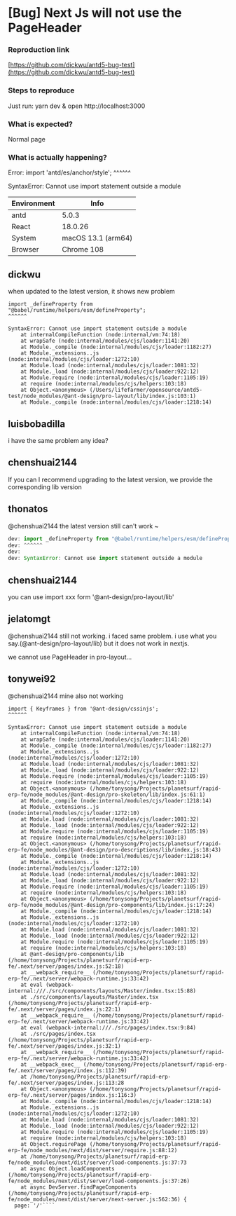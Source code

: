 # [Bug] Next Js will not use the PageHeader

### Reproduction link

[https://github.com/dickwu/antd5-bug-test](https://github.com/dickwu/antd5-bug-test)

### Steps to reproduce

Just run: yarn dev & open http://localhost:3000

### What is expected?

Normal page

### What is actually happening?

Error:
import 'antd/es/anchor/style';
^^^^^^

SyntaxError: Cannot use import statement outside a module

| Environment | Info               |
| ----------- | ------------------ |
| antd        | 5.0.3              |
| React       | 18.0.26            |
| System      | macOS 13.1 (arm64) |
| Browser     | Chrome 108         |

<!-- generated by ant-design-issue-helper. DO NOT REMOVE -->

## dickwu

when updated to the latest version, it shows new problem

```
import _defineProperty from "@babel/runtime/helpers/esm/defineProperty";
^^^^^^

SyntaxError: Cannot use import statement outside a module
    at internalCompileFunction (node:internal/vm:74:18)
    at wrapSafe (node:internal/modules/cjs/loader:1141:20)
    at Module._compile (node:internal/modules/cjs/loader:1182:27)
    at Module._extensions..js (node:internal/modules/cjs/loader:1272:10)
    at Module.load (node:internal/modules/cjs/loader:1081:32)
    at Module._load (node:internal/modules/cjs/loader:922:12)
    at Module.require (node:internal/modules/cjs/loader:1105:19)
    at require (node:internal/modules/cjs/helpers:103:18)
    at Object.<anonymous> (/Users/lifefarmer/opensource/antd5-test/node_modules/@ant-design/pro-layout/lib/index.js:103:1)
    at Module._compile (node:internal/modules/cjs/loader:1218:14)
```

## luisbobadilla

i have the same problem
any idea?

## chenshuai2144

If you can I recommend upgrading to the latest version, we provide the corresponding lib version

## thonatos

@chenshuai2144 the latest version still can't work ~

```js
dev: import _defineProperty from "@babel/runtime/helpers/esm/defineProperty";
dev: ^^^^^^
dev:
dev: SyntaxError: Cannot use import statement outside a module
```

## chenshuai2144

you can use import xxx form '@ant-design/pro-layout/lib'

## jelatomgt

@chenshuai2144
still not working.
i faced same problem. i use what you say.(@ant-design/pro-layout/lib)
but it does not work in nextjs.

we cannot use PageHeader in pro-layout...

## tonywei92

@chenshuai2144 mine also not working

`````
import { Keyframes } from '@ant-design/cssinjs';
^^^^^^

SyntaxError: Cannot use import statement outside a module
    at internalCompileFunction (node:internal/vm:74:18)
    at wrapSafe (node:internal/modules/cjs/loader:1141:20)
    at Module._compile (node:internal/modules/cjs/loader:1182:27)
    at Module._extensions..js (node:internal/modules/cjs/loader:1272:10)
    at Module.load (node:internal/modules/cjs/loader:1081:32)
    at Module._load (node:internal/modules/cjs/loader:922:12)
    at Module.require (node:internal/modules/cjs/loader:1105:19)
    at require (node:internal/modules/cjs/helpers:103:18)
    at Object.<anonymous> (/home/tonysong/Projects/planetsurf/rapid-erp-fe/node_modules/@ant-design/pro-skeleton/lib/index.js:61:1)
    at Module._compile (node:internal/modules/cjs/loader:1218:14)
    at Module._extensions..js (node:internal/modules/cjs/loader:1272:10)
    at Module.load (node:internal/modules/cjs/loader:1081:32)
    at Module._load (node:internal/modules/cjs/loader:922:12)
    at Module.require (node:internal/modules/cjs/loader:1105:19)
    at require (node:internal/modules/cjs/helpers:103:18)
    at Object.<anonymous> (/home/tonysong/Projects/planetsurf/rapid-erp-fe/node_modules/@ant-design/pro-descriptions/lib/index.js:18:43)
    at Module._compile (node:internal/modules/cjs/loader:1218:14)
    at Module._extensions..js (node:internal/modules/cjs/loader:1272:10)
    at Module.load (node:internal/modules/cjs/loader:1081:32)
    at Module._load (node:internal/modules/cjs/loader:922:12)
    at Module.require (node:internal/modules/cjs/loader:1105:19)
    at require (node:internal/modules/cjs/helpers:103:18)
    at Object.<anonymous> (/home/tonysong/Projects/planetsurf/rapid-erp-fe/node_modules/@ant-design/pro-components/lib/index.js:17:24)
    at Module._compile (node:internal/modules/cjs/loader:1218:14)
    at Module._extensions..js (node:internal/modules/cjs/loader:1272:10)
    at Module.load (node:internal/modules/cjs/loader:1081:32)
    at Module._load (node:internal/modules/cjs/loader:922:12)
    at Module.require (node:internal/modules/cjs/loader:1105:19)
    at require (node:internal/modules/cjs/helpers:103:18)
    at @ant-design/pro-components/lib (/home/tonysong/Projects/planetsurf/rapid-erp-fe/.next/server/pages/index.js:52:18)
    at __webpack_require__ (/home/tonysong/Projects/planetsurf/rapid-erp-fe/.next/server/webpack-runtime.js:33:42)
    at eval (webpack-internal:///./src/components/layouts/Master/index.tsx:15:88)
    at ./src/components/layouts/Master/index.tsx (/home/tonysong/Projects/planetsurf/rapid-erp-fe/.next/server/pages/index.js:22:1)
    at __webpack_require__ (/home/tonysong/Projects/planetsurf/rapid-erp-fe/.next/server/webpack-runtime.js:33:42)
    at eval (webpack-internal:///./src/pages/index.tsx:9:84)
    at ./src/pages/index.tsx (/home/tonysong/Projects/planetsurf/rapid-erp-fe/.next/server/pages/index.js:32:1)
    at __webpack_require__ (/home/tonysong/Projects/planetsurf/rapid-erp-fe/.next/server/webpack-runtime.js:33:42)
    at __webpack_exec__ (/home/tonysong/Projects/planetsurf/rapid-erp-fe/.next/server/pages/index.js:112:39)
    at /home/tonysong/Projects/planetsurf/rapid-erp-fe/.next/server/pages/index.js:113:28
    at Object.<anonymous> (/home/tonysong/Projects/planetsurf/rapid-erp-fe/.next/server/pages/index.js:116:3)
    at Module._compile (node:internal/modules/cjs/loader:1218:14)
    at Module._extensions..js (node:internal/modules/cjs/loader:1272:10)
    at Module.load (node:internal/modules/cjs/loader:1081:32)
    at Module._load (node:internal/modules/cjs/loader:922:12)
    at Module.require (node:internal/modules/cjs/loader:1105:19)
    at require (node:internal/modules/cjs/helpers:103:18)
    at Object.requirePage (/home/tonysong/Projects/planetsurf/rapid-erp-fe/node_modules/next/dist/server/require.js:88:12)
    at /home/tonysong/Projects/planetsurf/rapid-erp-fe/node_modules/next/dist/server/load-components.js:37:73
    at async Object.loadComponents (/home/tonysong/Projects/planetsurf/rapid-erp-fe/node_modules/next/dist/server/load-components.js:37:26)
    at async DevServer.findPageComponents (/home/tonysong/Projects/planetsurf/rapid-erp-fe/node_modules/next/dist/server/next-server.js:562:36) {
  page: '/'````

`````
